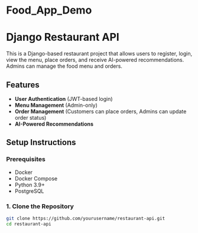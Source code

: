 # Food_App_Demo

# Django Restaurant API

This is a Django-based restaurant project that allows users to register, login, view the menu, place orders, and receive AI-powered recommendations. Admins can manage the food menu and orders.

## Features
- **User Authentication** (JWT-based login)
- **Menu Management** (Admin-only)
- **Order Management** (Customers can place orders, Admins can update order status)
- **AI-Powered Recommendations**

## Setup Instructions

### Prerequisites
- Docker
- Docker Compose
- Python 3.9+
- PostgreSQL

### 1. Clone the Repository
```bash
git clone https://github.com/yourusername/restaurant-api.git
cd restaurant-api